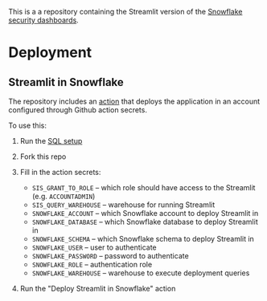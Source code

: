 This is a a repository containing the Streamlit version of the [Snowflake
security dashboards][1].

# Deployment

## Streamlit in Snowflake

The repository includes an [action][2] that deploys the application in an account
configured through Github action secrets.

To use this:

1. Run the [SQL setup](./deployment_models/Streamlit-in-Snowflake.sql)
2. Fork this repo
3. Fill in the action secrets:

    - `SIS_GRANT_TO_ROLE` – which role should have access to the Streamlit\
(e.g. `ACCOUNTADMIN`)
    - `SIS_QUERY_WAREHOUSE` – warehouse for running Streamlit
    - `SNOWFLAKE_ACCOUNT` – which Snowflake account to deploy Streamlit in
    - `SNOWFLAKE_DATABASE` – which Snowflake database to deploy Streamlit in
    - `SNOWFLAKE_SCHEMA` – which Snowflake schema to deploy Streamlit in
    - `SNOWFLAKE_USER` – user to authenticate
    - `SNOWFLAKE_PASSWORD` – password to authenticate
    - `SNOWFLAKE_ROLE` – authentication role
    - `SNOWFLAKE_WAREHOUSE` – warehouse to execute deployment queries

4. Run the "Deploy Streamlit in Snowflake" action

[1]:
https://quickstarts.snowflake.com/guide/security_dashboards_for_snowflake/index.html

[2]:
./.github/workflows/deploy-streamlit-in-snowflake.yml
